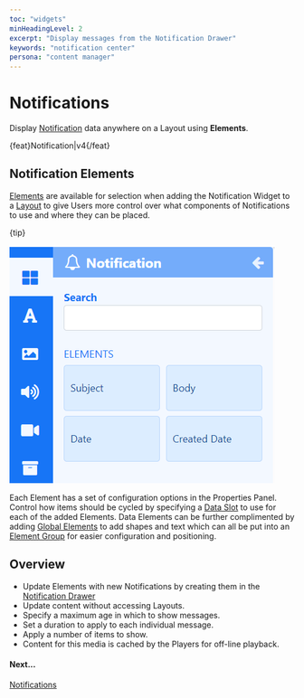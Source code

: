 ```yaml
---
toc: "widgets"
minHeadingLevel: 2
excerpt: "Display messages from the Notification Drawer"
keywords: "notification center"
persona: "content manager"
---
```


# Notifications

Display [Notification](users_notifications.html) data anywhere on a Layout using **Elements**.

{feat}Notification|v4{/feat}

## Notification Elements

[Elements](https://test.xibo.org.uk/manual/en/layouts_editor#content-data-widgets-and-elements) are available for selection when adding the Notification Widget to a [Layout](https://test.xibo.org.uk/manual/en/layouts_editor.html) to give Users more control over what components of Notifications to use and where they can be placed.

{tip}

![Notification Elements](img/v4_media_module_notification_elements.png)

Each Element has a set of configuration options in the Properties Panel. Control how items should be cycled by specifying a [Data Slot](https://test.xibo.org.uk/manual/en/layouts_editor.html#content-data-slots) to use for each of the added Elements. Data Elements can be further complimented by adding [Global Elements](https://test.xibo.org.uk/manual/en/layouts_editor.html#content-global-elements) to add shapes and text which can all be put into an [Element Group](https://test.xibo.org.uk/manual/en/layouts_editor.html#content-grouping-elements) for easier configuration and positioning.

## Overview

- Update Elements with new Notifications by creating them in the [Notification Drawer](users_notifications.html#content-create-notifications)
- Update content without accessing Layouts.
- Specify a maximum age in which to show messages.
- Set a duration to apply to each individual message.
- Apply a number of items to show.
- Content for this media is cached by the Players for off-line playback.

#### Next...

[Notifications](users_notifications.html)

























